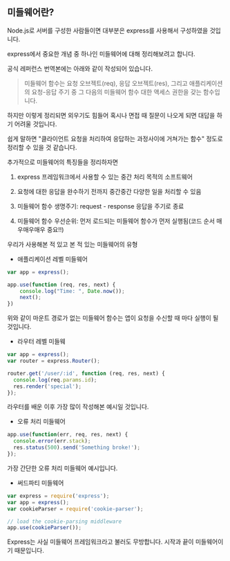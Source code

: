 ## 미들웨어란?

 Node.js로 서버를 구성한 사람들이면 대부분은 express를 사용해서 구성하였을 것입니다. 

express에서 중요한 개념 중 하나인 미들웨어에 대해 정리해보려고 합니다. 

공식 레퍼런스 번역본에는 아래와 같이 작성되어 있습니다.

> 미들웨어 함수는 요청 오브젝트(req), 응답 오브젝트(res), 그리고 애플리케이션의 요청-응답 주기 중 그 다음의 미들웨어 함수 대한 액세스 권한을 갖는 함수입니다.



하지만 이렇게 정리되면 외우기도 힘들어 혹시나 면접 때 질문이 나오게 되면 대답을 하기 어려울 것입니다. 

쉽게 말하면 "클라이언트 요청을 처리하여 응답하는 과정사이에 거쳐가는 함수" 정도로 정리할 수 있을 것 같습니다. 



추가적으로 미들웨어의 특징들을 정리하자면

1) express 프레임워크에서 사용할 수 있는 중간 처리 목적의 소프트웨어

2) 요청에 대한 응답을 완수하기 전까지 중간중간 다양한 일을 처리할 수 있음

3) 미들웨어 함수 생명주기: request - response 응답을 주기로 종료

4) 미들웨어 함수 우선순위: 먼저 로드되는 미들웨어 함수가 먼저 실행됨(코드 순서 매우매우매우 중요!!)



우리가 사용해본 적 있고 본 적 있는 미들웨어의 유형

- 애플리케이션 레벨 미들웨어

``` javascript
var app = express();

app.use(function (req, res, next) {
    console.log("Time: ", Date.now());
    next();
})
```

 위와 같이 마운트 경로가 없는 미들웨어 함수는 앱이 요청을 수신할 때 마다 실행이 될 것입니다.

- 라우터 레벨 미들웨

``` javascript
var app = express();
var router = express.Router();

router.get('/user/:id', function (req, res, next) {
  console.log(req.params.id);
  res.render('special');
});
```

라우터를 배운 이후 가장 많이 작성해본 예시일 것입니다. 

- 오류 처리 미들웨어

``` javascript
app.use(function(err, req, res, next) {
  console.error(err.stack);
  res.status(500).send('Something broke!');
});
```

가장 간단한 오류 처리 미들웨어 예시입니다. 

- 써드파티 미들웨어

``` javascript
var express = require('express');
var app = express();
var cookieParser = require('cookie-parser');

// load the cookie-parsing middleware
app.use(cookieParser());
```



Express는 사실 미들웨어 프레임워크라고 불러도 무방합니다. 시작과 끝이 미들웨어이기 때문입니다. 